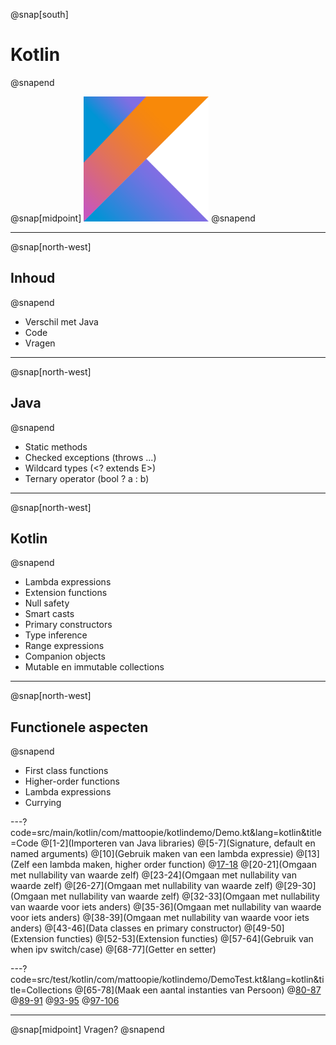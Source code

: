 @snap[south]
# Kotlin
@snapend

@snap[midpoint]
<img src="presentation/assets/logo.png" width="200" height="200" alt="Kotlin logo" style="border:unset; background:unset; box-shadow:unset;"/>
@snapend

---
@snap[north-west]
## Inhoud
@snapend

* Verschil met Java
* Code
* Vragen

---
@snap[north-west]
## Java
@snapend

* Static methods
* Checked exceptions (throws ...)
* Wildcard types (<? extends E>)
* Ternary operator (bool ? a : b)

---
@snap[north-west]
## Kotlin
@snapend

* Lambda expressions
* Extension functions
* Null safety
* Smart casts
* Primary constructors
* Type inference
* Range expressions
* Companion objects
* Mutable en immutable collections

---
@snap[north-west]
## Functionele aspecten
@snapend

* First class functions
* Higher-order functions
* Lambda expressions
* Currying

---?code=src/main/kotlin/com/mattoopie/kotlindemo/Demo.kt&lang=kotlin&title=Code
@[1-2](Importeren van Java libraries)
@[5-7](Signature, default en named arguments)
@[10](Gebruik maken van een lambda expressie)
@[13](Zelf een lambda maken, higher order function)
@[17-18](Nullability)
@[20-21](Omgaan met nullability van waarde zelf)
@[23-24](Omgaan met nullability van waarde zelf)
@[26-27](Omgaan met nullability van waarde zelf)
@[29-30](Omgaan met nullability van waarde zelf)
@[32-33](Omgaan met nullability van waarde voor iets anders)
@[35-36](Omgaan met nullability van waarde voor iets anders)
@[38-39](Omgaan met nullability van waarde voor iets anders)
@[43-46](Data classes en primary constructor)
@[49-50](Extension functies)
@[52-53](Extension functies)
@[57-64](Gebruik van when ipv switch/case)
@[68-77](Getter en setter)

---?code=src/test/kotlin/com/mattoopie/kotlindemo/DemoTest.kt&lang=kotlin&title=Collections
@[65-78](Maak een aantal instanties van Persoon)
@[80-87](filter)
@[89-91](map)
@[93-95](forEach(Indexed))
@[97-106](partition)

---
@snap[midpoint]
Vragen?
@snapend